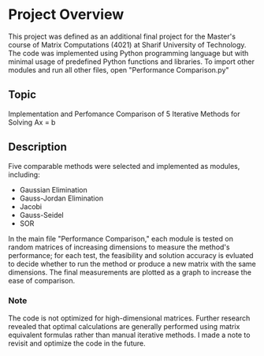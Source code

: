 # Project Overview

This project was defined as an additional final project for the Master's course of Matrix Computations (4021) at Sharif University of Technology. The code was implemented using Python programming language but with minimal usage of predefined Python functions and libraries. To import other modules and run all other files, open "Performance Comparison.py"

## Topic

Implementation and Perfomance Comparison of 5 Iterative Methods for Solving Ax = b

## Description

Five comparable methods were selected and implemented as modules, including:

- Gaussian Elimination
- Gauss-Jordan Elimination
- Jacobi
- Gauss-Seidel
- SOR

In the main file "Performance Comparison," each module is tested on random matrices of increasing dimensions to measure the method's performance; for each test, the feasibility and solution accuracy is evluated to decide whether to run the method or produce a new matrix with the same dimensions. The final measurements are plotted as a graph to increase the ease of comparison.

### Note

The code is not optimized for high-dimensional matrices. Further research revealed that optimal calculations are generally performed using matrix equivalent formulas rather than manual iterative methods. I made a note to revisit and optimize the code in the future.
